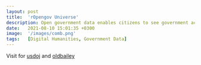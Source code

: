 ```yaml
---
layout: post
title:  'rOpengov Universe'
description: Open government data enables citizens to see government activities and decision-making processes, empowering them to participate more fully in the democratic process. Researchers can use open government data for studies and projects, generating insights and contributing to evidence-based policy-making. To this end, this work introduces R packages hosted by the rOpengov Universe that are designed to make analyzing contemporary and historical open government data more accessible. Queried data is returned in a clean and analysis-ready dataframe. 
date:   2021-08-10 15:01:35 +0300
image:  '/images/comb.png'
tags:   [Digital Humanities, Government Data]
---
```


Visit for [usdoj](https://ropengov.github.io/usdoj/) and [oldbailey](https://ropengov.github.io/oldbailey/)

